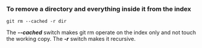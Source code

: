### To remove a directory and everything inside it from the index
```
git rm --cached -r dir
```
The **_--cached_** switch makes git rm operate on the index only and not touch the working copy. The **_-r_** switch makes it recursive.

